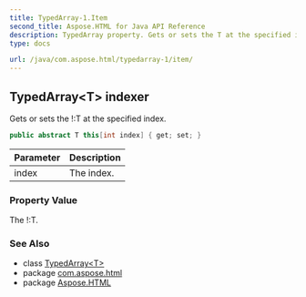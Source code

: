 ```yaml
---
title: TypedArray-1.Item
second_title: Aspose.HTML for Java API Reference
description: TypedArray property. Gets or sets the T at the specified index
type: docs

url: /java/com.aspose.html/typedarray-1/item/
---
```

## TypedArray&lt;T&gt; indexer

Gets or sets the !:T at the specified index.

```java
public abstract T this[int index] { get; set; }
```

| Parameter | Description |
| --- | --- |
| index | The index. |

### Property Value

The !:T.

### See Also

* class [TypedArray&lt;T&gt;](../)
* package [com.aspose.html](../../../com.aspose.html/)
* package [Aspose.HTML](../../../)

